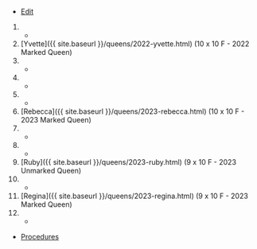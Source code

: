* [Edit](https://github.com/joejcollins/rhapsody-angel/edit/master/_includes/apiary.md)

1. -
2. [Yvette]({{ site.baseurl }}/queens/2022-yvette.html) (10 x 10 F - 2022 Marked Queen)
3. -
4. -
5. -
6. [Rebecca]({{ site.baseurl }}/queens/2023-rebecca.html) (10 x 10 F - 2023 Marked Queen)
7. -
8. -
9. [Ruby]({{ site.baseurl }}/queens/2023-ruby.html) (9 x 10 F - 2023 Unmarked Queen)
10. -
11. [Regina]({{ site.baseurl }}/queens/2023-regina.html) (9 x 10 F - 2023 Marked Queen)
12. -

* [Procedures](https://github.com/joejcollins/rhapsody-angel/raw/master/book/00Book.pdf)
